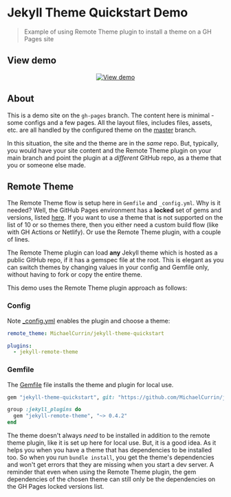 # Jekyll Theme Quickstart Demo
> Example of using Remote Theme plugin to install a theme on a GH Pages site


## View demo

<div align="center">

[![View demo](https://img.shields.io/badge/View-Demo_site-2ea44f?style=for-the-badge)](https://michaelcurrin.github.io/jekyll-theme-quickstart/)

</div>



## About

This is a demo site on the `gh-pages` branch. The content here is minimal - some configs and a few pages. All the layout files, includes files, assets, etc. are all handled by the configured theme on the [master](https://github.com/MichaelCurrin/jekyll-theme-quickstart) branch. 

In this situation, the site and the theme are in the _same_ repo. But, typically, you would have your site content and the Remote Theme plugin on your main branch and point the plugin at a _different_ GitHub repo, as a theme that you or someone else made.


## Remote Theme

The Remote Theme flow is setup here in `Gemfile` and `_config.yml`. Why is it needed? Well, the GitHub Pages environment has a **locked** set of gems and versions, listed [here](https://pages.github.com/versions/). If you want to use a theme that is not supported on the list of 10 or so themes there, then you either need a custom build flow (like with GH Actions or Netlify). Or use the Remote Theme plugin, with a couple of lines.

The Remote Theme plugin can load **any** Jekyll theme which is hosted as a public GitHub repo, if it has a gemspec file at the root. This is elegant as you can switch themes by changing values in your config and Gemfile only, without having to fork or copy the entire theme.

This demo uses the Remote Theme plugin approach as follows:

### Config 

Note [\_config.yml](/_config.yml) enables the plugin and choose a theme:

```yaml
remote_theme: MichaelCurrin/jekyll-theme-quickstart

plugins:
  - jekyll-remote-theme
```

### Gemfile 

The [Gemfile](/Gemfile) file installs the theme and plugin for local use. 

```ruby
gem "jekyll-theme-quickstart", git: "https://github.com/MichaelCurrin/jekyll-theme-quickstart"

group :jekyll_plugins do
  gem "jekyll-remote-theme", "~> 0.4.2"
end
```

The theme doesn't always _need_ to be installed in addition to the remote theme plugin, like it is set up here for local use. But, it is a good idea. As it helps you when you have a theme that has dependencies to be installed too. So when you run `bundle install`, you get the theme's dependencies and won't get errors that they are missing when you start a dev server. A reminder that even when using the Remote Theme plugin, the gem dependencies of the chosen theme can still only be the dependencies on the GH Pages locked versions list.
